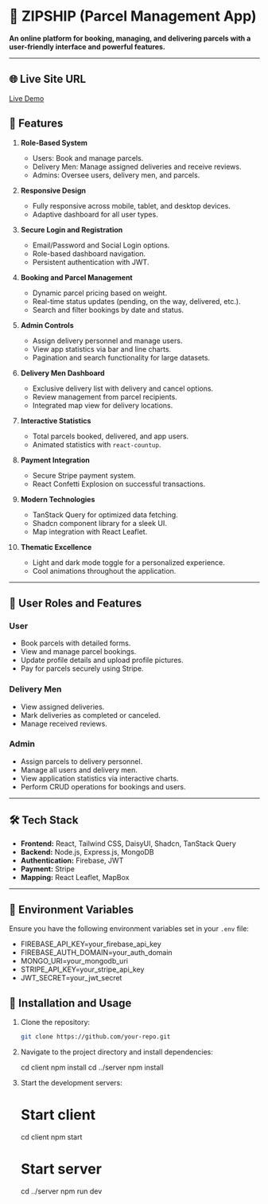<!-- # React + Vite

This template provides a minimal setup to get React working in Vite with HMR and some ESLint rules.

Currently, two official plugins are available:

- [@vitejs/plugin-react](https://github.com/vitejs/vite-plugin-react/blob/main/packages/plugin-react/README.md) uses [Babel](https://babeljs.io/) for Fast Refresh
- [@vitejs/plugin-react-swc](https://github.com/vitejs/vite-plugin-react-swc) uses [SWC](https://swc.rs/) for Fast Refresh -->

# 🚚 ZIPSHIP (Parcel Management App)

**An online platform for booking, managing, and delivering parcels with a user-friendly interface and powerful features.**

---

## 🌐 Live Site URL

[Live Demo](https://zipship.netlify.app)

## 🌟 Features

1. **Role-Based System**

   - Users: Book and manage parcels.
   - Delivery Men: Manage assigned deliveries and receive reviews.
   - Admins: Oversee users, delivery men, and parcels.

2. **Responsive Design**

   - Fully responsive across mobile, tablet, and desktop devices.
   - Adaptive dashboard for all user types.

3. **Secure Login and Registration**

   - Email/Password and Social Login options.
   - Role-based dashboard navigation.
   - Persistent authentication with JWT.

4. **Booking and Parcel Management**

   - Dynamic parcel pricing based on weight.
   - Real-time status updates (pending, on the way, delivered, etc.).
   - Search and filter bookings by date and status.

5. **Admin Controls**

   - Assign delivery personnel and manage users.
   - View app statistics via bar and line charts.
   - Pagination and search functionality for large datasets.

6. **Delivery Men Dashboard**

   - Exclusive delivery list with delivery and cancel options.
   - Review management from parcel recipients.
   - Integrated map view for delivery locations.

7. **Interactive Statistics**

   - Total parcels booked, delivered, and app users.
   - Animated statistics with `react-countup`.

8. **Payment Integration**

   - Secure Stripe payment system.
   - React Confetti Explosion on successful transactions.

9. **Modern Technologies**

   - TanStack Query for optimized data fetching.
   - Shadcn component library for a sleek UI.
   - Map integration with React Leaflet.

10. **Thematic Excellence**
    - Light and dark mode toggle for a personalized experience.
    - Cool animations throughout the application.

---

## 👥 User Roles and Features

### User

- Book parcels with detailed forms.
- View and manage parcel bookings.
- Update profile details and upload profile pictures.
- Pay for parcels securely using Stripe.

### Delivery Men

- View assigned deliveries.
- Mark deliveries as completed or canceled.
- Manage received reviews.

### Admin

- Assign parcels to delivery personnel.
- Manage all users and delivery men.
- View application statistics via interactive charts.
- Perform CRUD operations for bookings and users.

---

## 🛠️ Tech Stack

- **Frontend:** React, Tailwind CSS, DaisyUI, Shadcn, TanStack Query
- **Backend:** Node.js, Express.js, MongoDB
- **Authentication:** Firebase, JWT
- **Payment:** Stripe
- **Mapping:** React Leaflet, MapBox

---

## 🔐 Environment Variables

Ensure you have the following environment variables set in your `.env` file:

- FIREBASE_API_KEY=your_firebase_api_key
- FIREBASE_AUTH_DOMAIN=your_auth_domain
- MONGO_URI=your_mongodb_uri
- STRIPE_API_KEY=your_stripe_api_key
- JWT_SECRET=your_jwt_secret

## 🚀 Installation and Usage

1. Clone the repository:

   ```bash
   git clone https://github.com/your-repo.git

   ```

2. Navigate to the project directory and install dependencies:

   cd client
   npm install
   cd ../server
   npm install

3. Start the development servers:

   # Start client

   cd client
   npm start

   # Start server

   cd ../server
   npm run dev
